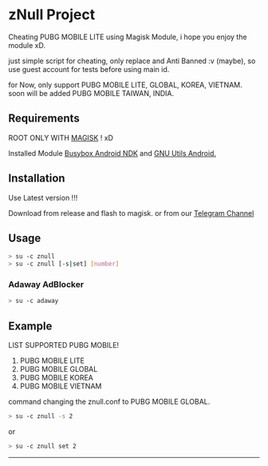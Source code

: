 # zNull Project


Cheating PUBG MOBILE LITE using Magisk Module, i hope you enjoy the module xD.


just simple script for cheating, only replace and Anti Banned :v (maybe), so use guest account for tests before using main id.


for Now, only support PUBG MOBILE LITE, GLOBAL, KOREA, VIETNAM. soon will be added PUBG MOBILE TAIWAN, INDIA.

## Requirements


ROOT ONLY WITH [MAGISK](https://github.com/topjohnwu/Magisk "Magisk Github") ! xD


Installed Module [Busybox Android NDK](https://github.com/Magisk-Modules-Repo/busybox-ndk "Busybox Android NDK Magisk Repo") and [GNU Utils Android.](https://github.com/adiprasetya/zNull-Project/releases/tag/v4.6 "GNU Utils Android Download")



## Installation

Use Latest version !!!

Download from release and flash to magisk.
or
from our [Telegram Channel](https://t.me/zNullProject_Channel "Our Telegram Channel, zNull | Updates")

## Usage

```bash
> su -c znull
> su -c znull [-s|set] [number]
```

### Adaway AdBlocker
```bash
> su -c adaway
```

## Example

LIST SUPPORTED PUBG MOBILE!
1. PUBG MOBILE LITE
2. PUBG MOBILE GLOBAL
3. PUBG MOBILE KOREA
4. PUBG MOBILE VIETNAM

command changing the znull.conf to PUBG MOBILE GLOBAL.
```bash
> su -c znull -s 2
```
or
```bash
> su -c znull set 2
```
---
